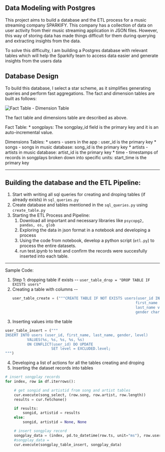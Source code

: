 Data Modeling with Postgres
---
This project aims to build a database and the ETL process for a music streaming company SPARKIFY. This company has a collection of data on user activity from their music streaming application in JSON files. However, this way of storing data has made things difficult for them during querying and extracting insights from the data.

To solve this difficulty, I am building a Postgres database with relevant tables which will help the Sparkify team to access data easier and generate insights from the users data 

Database Design
----
To build this database, I select a star scheme, as it simplifies generating queries and perform fast aggregations. The fact and dimension tables are built as follows:

![Fact Table - Dimension Table](Slide1.JPG)

The fact table and dimensions table are described as above.

Fact Table:
    *  songplays: The songplay_id field is the primary key and it is an auto-incremental value.
    
Dimensions Tables:
    * users - users in the app : user_id is the primary key 
    * songs - songs in music database: song_id is the primary key
    * artists - artists in music database: artist_id is the primary key
    * time - timestamps of records in songplays broken down into specific units: start_time is the primary key
    
------------------------
Building the database and the ETL Pipeline:
---
1. Start with writing all sql queries for creating and droping tables (if already exists) in `sql_queries.py`
2. Create database and tables mentioned in the `sql_queries.py` using `create_table.py`
3. Starting the ETL Process and Pipeline:
    1. Download all important and necessary libraries like ```psycopg2, pandas, os, glob``` 
    2. Exploring the data in json format in a notebook and developing a process
    3. Using the code from notebook, develop a python script (`etl.py`) to process the entire datasets.
    4. run test.ipynb to test and confirm the records were succesfully inserted into each table.
    
------------------------
Sample Code:
1. Step 1: dropping table if exists -- ``` user_table_drop = "DROP TABLE IF EXISTS users" ```
2. Creating a table with columns -- 
    ~~~ python
    user_table_create = ("""CREATE TABLE IF NOT EXISTS users(user_id INT PRIMARY KEY, 
                                                            first_name varchar, 
                                                            last_name varchar, 
                                                            gender char(1), level varchar)""")
    ~~~
3. Inserting values into the table 
~~~ python
user_table_insert = ("""
INSERT INTO users (user_id, first_name, last_name, gender, level)
          VALUES(%s, %s, %s, %s, %s)
          ON CONFLICT(user_id) DO UPDATE
                     SET level = EXCLUDED.level;
""")
~~~ 
            
4. Developing a list of actions for all the tables creating and droping
5. Inserting the dataset records into tables
```python
# insert songplay records
for index, row in df.iterrows():

    # get songid and artistid from song and artist tables
    cur.execute(song_select, (row.song, row.artist, row.length))
    results = cur.fetchone()

    if results:
        songid, artistid = results
    else:
        songid, artistid = None, None

    # insert songplay record
    songplay_data = (index, pd.to_datetime(row.ts, unit="ms"), row.userId, row.level, songid, artistid, row.itemInSession, row.location, row.userAgent)
    #songplay_data = 
    cur.execute(songplay_table_insert, songplay_data)      
```
